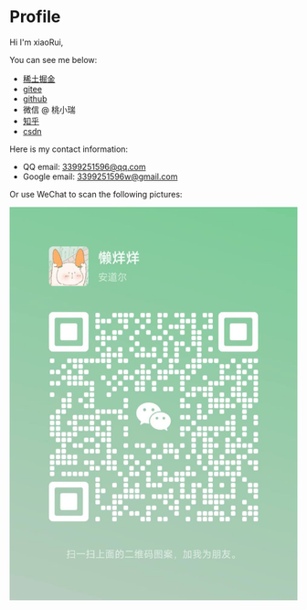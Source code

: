 
# Profile

Hi I'm xiaoRui,

You can see me below:

- [稀土掘金](https://juejin.cn/user/1196739061361437)
- [gitee](https://gitee.com/xiaorui-23)
- [github](https://github.com/xiaorui-23)
- 微信 @ 桃小瑞
- [知乎](https://www.zhihu.com/people/74-84-16-57)
- [csdn](https://blog.csdn.net/qq_44500360)

Here is my contact information:

- QQ email: 3399251596@qq.com
- Google email: 3399251596w@gmail.com

Or use WeChat to scan the following pictures:

![weChat](https://github.com/xiaorui-23/xiaorui-23/blob/master/Wechat.jpeg)

